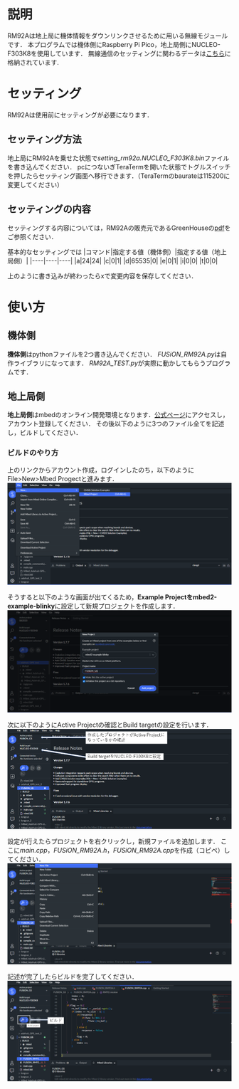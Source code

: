 # 説明
RM92Aは地上局に機体情報をダウンリンクさせるために用いる無線モジュールです．
本プログラムでは機体側にRaspberry Pi Pico，地上局側にNUCLEO-F303K8を使用しています．
無線通信のセッティングに関わるデータは[こちら](./../../../Design-Data/Software/System/LoRa-software/RM92A/)に格納されています.

# セッティング
RM92Aは使用前にセッティングが必要になります．
## セッティング方法
地上局にRM92Aを乗せた状態で*setting_rm92a.NUCLEO_F303K8.bin*ファイルを書き込んでください．
pcにつないぎTeraTermを開いた状態でトグルスイッチを押したらセッティング画面へ移行できます．（TeraTermのbaurateは115200に変更してください）
## セッティングの内容
セッティングする内容については，RM92Aの販売元であるGreenHouseの[pdf](https://www.green-house.co.jp/book/iot-wireless/SimpleMACstd92A-92C_instruction%20manual-rev2.9.15.pdf)をご参照ください．

基本的なセッティングでは
|コマンド|指定する値（機体側）|指定する値（地上局側）|
|----|----|----|
|a|24|24|
|c|0|1|
|d|65535|0|
|e|0|1|
|i|0|0|
|t|0|0|

上のように書き込みが終わったらxで変更内容を保存してください．

# 使い方
## 機体側
**機体側**はpythonファイルを2つ書き込んでください．
*FUSiON_RM92A.py*は自作ライブラリになってます．
*RM92A_TEST.py*が実際に動かしてもらうプログラムです．

## 地上局側
**地上局側**はmbedのオンライン開発環境となります．[公式ページ](https://os.mbed.com/)にアクセスし，アカウント登録してください．
その後以下のように3つのファイル全てを記述し，ビルドしてください．

### ビルドのやり方
上のリンクからアカウント作成，ログインしたのち，以下のようにFile>New>Mbed Progectと進みます．
![](Images/mbed_1.png)

そうすると以下のような画面が出てくるため，**Example Projectをmbed2-example-blinky**に設定して新規プロジェクトを作成します．
![](Images/mbed_2.png)

次に以下のようにActive Projectの確認とBuild targetの設定を行います．
![](Images/mbed_4.png)

設定が行えたらプロジェクトを右クリックし，新規ファイルを追加します．
ここに*main.cpp*，*FUSiON_RM92A.h*，*FUSiON_RM92A.cpp*を作成（コピペ）してください．
![](Images/mbed_5.png)

記述が完了したらビルドを完了してください．
![](Images/mbed_6.png)